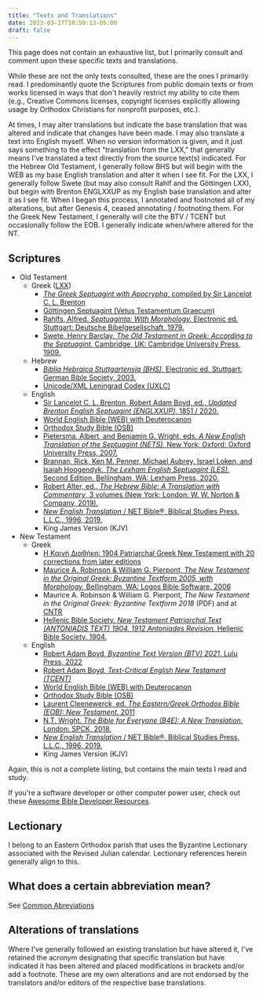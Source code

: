 ```yaml
---
title: "Texts and Translations"
date: 2023-03-27T18:50:13-05:00
draft: false 
---
```


This page does not contain an exhaustive list, but I primarily consult and comment upon these specific texts and translations.

While these are not the only texts consulted, these are the ones I primarily read. I predominantly quote the Scriptures from public domain texts or from works licensed in ways that don't heavily restrict my ability to cite them (e.g., Creative Commons licenses, copyright licenses explicitly allowing usage by Orthodox Christians for nonprofit purposes, etc.).

At times, I may alter translations but indicate the base translation that was altered and indicate that changes have been made. I may also translate a text into English myself. When no version information is given, and it just says something to the effect "translation from the LXX," that generally means I've translated a text directly from the source text(s) indicated. For the Hebrew Old Testament, I generally follow BHS but will begin with the WEB as my base English translation and alter it when I see fit. For the LXX, I generally follow Swete (but may also consult Rahlf and the Göttingen LXX), but begin with Brenton ENGLXXUP as my English base translation and alter it as I see fit. When I began this process, I annotated and footnoted all of my alterations, but after Genesis 4, ceased annotating / footnoting them. For the Greek New Testament, I generally will cite the BTV / TCENT but occasionally follow the EOB. I generally indicate when/where altered for the NT.

## Scriptures

- Old Testament
  - Greek ([LXX](/ot#what-is-the-septuagint-lxx))
    - [*The Greek Septuagint with Apocrypha*, compiled by Sir Lancelot C. L. Brenton](https://ebible.org/Scriptures/details.php?id=grcbrent)
    - [Göttingen Septuagint (Vetus Testamentum Graecum)](https://www.logos.com/product/4951/gottingen-septuagint)
    - [Rahlfs, Alfred. *Septuaginta: With Morphology.* Electronic ed. Stuttgart: Deutsche Bibelgesellschaft, 1979.](https://www.logos.com/product/7080/septuagint-with-logos-morphology)
    - [Swete, Henry Barclay. *The Old Testament in Greek: According to the Septuagint.* Cambridge, UK: Cambridge University Press, 1909.](https://www.logos.com/product/25381/the-old-testament-in-greek-according-to-the-septuagint)
  - Hebrew
    - [*Biblia Hebraica Stuttgartensia (BHS).* Electronic ed. Stuttgart: German Bible Society, 2003.](https://www.logos.com/product/17645/biblia-hebraica-stuttgartensia-bhs-with-apparatus)
    - [Unicode/XML Leningrad Codex (UXLC)](https://tanach.us)
  - English
    - [Sir Lancelot C. L. Brenton, Robert Adam Boyd, ed., *Updated Brenton English Septuagint (ENGLXXUP)*, 1851 / 2020.](https://ebible.org/Scriptures/details.php?id=englxxup)
    - [World English Bible (WEB) with Deuterocanon](https://ebible.org/Scriptures/details.php?id=eng-web)
    - [Orthodox Study Bible (OSB)](https://store.ancientfaith.com/orthodox-study-bible/)
    - [Pietersma, Albert, and Benjamin G. Wright, eds. *A New English Translation of the Septuagint (NETS).* New York; Oxford: Oxford University Press, 2007.](https://ccat.sas.upenn.edu/nets/)
    - [Brannan, Rick, Ken M. Penner, Michael Aubrey, Israel Loken, and Isaiah Hoogendyk. *The Lexham English Septuagint (LES).* Second Edition. Bellingham, WA: Lexham Press, 2020.](https://www.logos.com/product/188040/the-lexham-english-septuagint-2nd-ed)
    - [Robert Alter, ed., *The Hebrew Bible: A Translation with Commentary*, 3 volumes (New York; London: W. W. Norton & Company, 2019).](https://www.amazon.com/Hebrew-Bible-Translation-Commentary-Three/dp/0393292495)
    - [*New English Translation* / NET Bible&reg;, Biblical Studies Press, L.L.C., 1996, 2019.](https://netbible.org)
    - King James Version (KJV)
- New Testament
  - Greek
    - [Η Καινή Διαθήκη: 1904 Patriarchal Greek New Testament with 20 corrections from later editions](https://ebible.org/Scriptures/details.php?id=grcbyz)
    - [Maurice A. Robinson & William G. Pierpont, *The New Testament in the Original Greek: Byzantine Textform 2005, with Morphology.* Bellingham, WA: Logos Bible Software, 2006](https://www.logos.com/product/1792/the-new-testament-in-the-original-greek-byzantine-textform-2005-with-morphology)
    - Maurice A. Robinson & William G. Pierpont, *The New Testament in the Original Greek: Byzantine Textform 2018* (PDF) and at [CNTR](https://greekcntr.org/manuscripts/index.htm?0G5RP#40001001)
    - [Hellenic Bible Society. *New Testament Patriarchal Text (ANTONIADIS TEXT) 1904. 1912 Antoniades Revision.* Hellenic Bible Society, 1904.](https://www.logos.com/product/32420/the-patriarchal-greek-new-testament)
  - English
    - [Robert Adam Boyd, *Byzantine Text Version (BTV) 2021*. Lulu Press, 2022](https://www.lulu.com/shop/robert-adam-boyd-and-william-g-pierpont-and-maurice-a-robinson/greek-english-new-testament/paperback/product-zgmjv5.html)
    - [Robert Adam Boyd, *Text-Critical English New Testament (TCENT)*](https://ebible.org/Scriptures/details.php?id=engtcent)
    - [World English Bible (WEB) with Deuterocanon](https://ebible.org/Scriptures/details.php?id=eng-web)
    - [Orthodox Study Bible (OSB)](https://store.ancientfaith.com/orthodox-study-bible/)
    - [Laurent Cleenewerck, ed. *The Eastern/Greek Orthodox Bible (EOB): New Testament.* 2011](https://www.logos.com/product/32406/eastern-greek-orthodox-bible-new-testament)
    - [N.T. Wright. *The Bible for Everyone (B4E): A New Translation.* London: SPCK, 2018.](https://www.logos.com/product/168029/the-bible-for-everyone)
    - [*New English Translation* / NET Bible&reg;, Biblical Studies Press, L.L.C., 1996, 2019.](https://netbible.org)
    - King James Version (KJV)

Again, this is not a complete listing, but contains the main texts I read and study.

If you're a software developer or other computer power user, check out these [Awesome Bible Developer Resources](https://github.com/biblenerd/awesome-bible-developer-resources).

## Lectionary

I belong to an Eastern Orthodox parish that uses the Byzantine Lectionary associated with the Revised Julian calendar. Lectionary references herein generally align to this.

## What does a certain abbreviation mean?

See [Common Abreviations](/abbrev)

## Alterations of translations

Where I've generally followed an existing translation but have altered it, I've retained the acronym designating that specific translation but have indicated it has been altered and placed modifications in brackets and/or add a footnote. These are my own alterations and are not endorsed by the translators and/or editors of the respective base translations.
